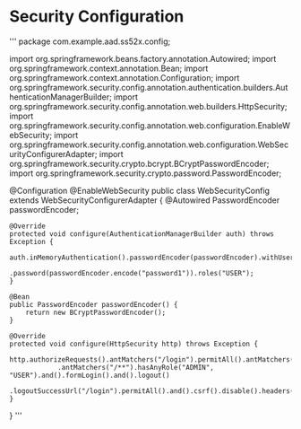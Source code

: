 # Security Configuration

'''
package com.example.aad.ss52x.config;

import org.springframework.beans.factory.annotation.Autowired;
import org.springframework.context.annotation.Bean;
import org.springframework.context.annotation.Configuration;
import org.springframework.security.config.annotation.authentication.builders.AuthenticationManagerBuilder;
import org.springframework.security.config.annotation.web.builders.HttpSecurity;
import org.springframework.security.config.annotation.web.configuration.EnableWebSecurity;
import org.springframework.security.config.annotation.web.configuration.WebSecurityConfigurerAdapter;
import org.springframework.security.crypto.bcrypt.BCryptPasswordEncoder;
import org.springframework.security.crypto.password.PasswordEncoder;

@Configuration
@EnableWebSecurity
public class WebSecurityConfig extends WebSecurityConfigurerAdapter {
	@Autowired
	PasswordEncoder passwordEncoder;

	@Override
	protected void configure(AuthenticationManagerBuilder auth) throws Exception {
		auth.inMemoryAuthentication().passwordEncoder(passwordEncoder).withUser("user1")
				.password(passwordEncoder.encode("password1")).roles("USER");
	}

	@Bean
	public PasswordEncoder passwordEncoder() {
		return new BCryptPasswordEncoder();
	}

	@Override
	protected void configure(HttpSecurity http) throws Exception {
		http.authorizeRequests().antMatchers("/login").permitAll().antMatchers("/admin/**").hasRole("ADMIN")
				.antMatchers("/**").hasAnyRole("ADMIN", "USER").and().formLogin().and().logout()
				.logoutSuccessUrl("/login").permitAll().and().csrf().disable().headers().frameOptions().sameOrigin();
	}
}
'''